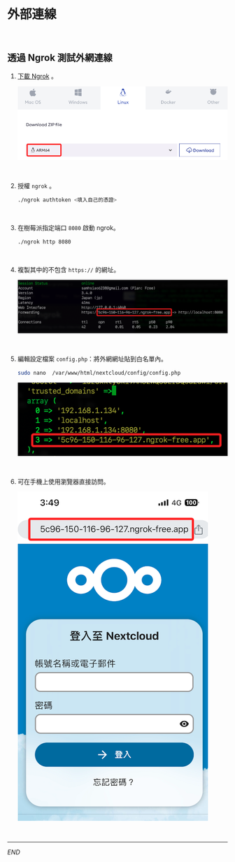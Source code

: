 # 外部連線

<br>

## 透過 Ngrok 測試外網連線

1. [下載 Ngrok](https://ngrok.com/download) 。

    ![](images/img_59.png)

<br>

2. 授權 `ngrok` 。

    ```bash
    ./ngrok authtoken <填入自己的憑證>
    ```

<br>

3. 在樹莓派指定端口 `8080` 啟動 ngrok。

    ```bash
    ./ngrok http 8080
    ```

<br>

4. 複製其中的不包含 `https://` 的網址。

    ![](images/img_60.png)

<br>

5. 編輯設定檔案 `config.php`：將外網網址貼到白名單內。

    ```bash
    sudo nano  /var/www/html/nextcloud/config/config.php
    ```

    ![](images/img_61.png)

<br>

6. 可在手機上使用瀏覽器直接訪問。

    ![](images/img_63.png)

<br>

---

_END_
